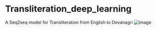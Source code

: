 # Transliteration_deep_learning
A Seq2seq model for Transliteration from English to Devanagri 
![image](https://github.com/Kushalsathe123/Transliteration_deep_learning/assets/92160019/fa7f170e-76c3-4c7b-86ca-cf786eb8f65e)
